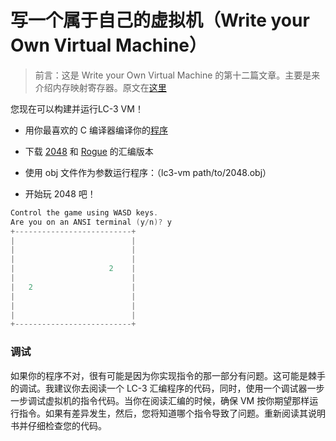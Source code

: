 # 写一个属于自己的虚拟机（Write your Own Virtual Machine）

> 前言：这是 Write your Own Virtual Machine 的第十二篇文章。主要是来介绍内存映射寄存器。原文在[这里](https://justinmeiners.github.io/lc3-vm/)



您现在可以构建并运行LC-3 VM！



+ 用你最喜欢的 C 编译器编译你的[程序](https://justinmeiners.github.io/lc3-vm/src/lc3.c)

+ 下载 [2048](https://justinmeiners.github.io/lc3-vm/supplies/2048.obj) 和 [Rogue](https://justinmeiners.github.io/lc3-vm/supplies/rogue.obj) 的汇编版本
+ 使用 obj 文件作为参数运行程序：（lc3-vm path/to/2048.obj）
+ 开始玩 2048 吧！



```c
Control the game using WASD keys.
Are you on an ANSI terminal (y/n)? y
+--------------------------+
|                          |
|                          |
|                          |
|                     2    |
|                          |
|   2                      |
|                          |
|                          |
|                          |
+--------------------------+
```



### 调试



如果你的程序不对，很有可能是因为你实现指令的那一部分有问题。这可能是棘手的调试。我建议你去阅读一个 LC-3 汇编程序的代码，同时，使用一个调试器一步一步调试虚拟机的指令代码。当你在阅读汇编的时候，确保 VM 按你期望那样运行指令。如果有差异发生，然后，您将知道哪个指令导致了问题。重新阅读其说明书并仔细检查您的代码。

